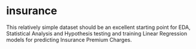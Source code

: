 # insurance
This relatively simple dataset should be an excellent starting point for EDA, Statistical Analysis and Hypothesis testing and training Linear Regression models for predicting Insurance Premium Charges.
